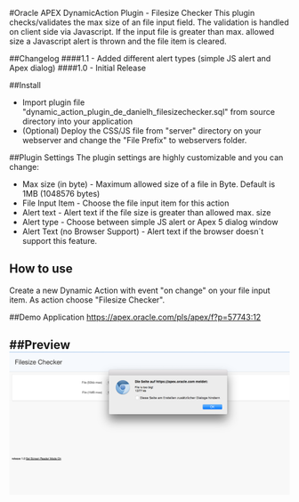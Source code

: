 #Oracle APEX DynamicAction Plugin - Filesize Checker
This plugin checks/validates the max size of an file input field. The validation is handled on client side via Javascript.
If the input file is greater than max. allowed size a Javascript alert is thrown and the file item is cleared.

##Changelog
####1.1 - Added different alert types (simple JS alert and Apex dialog)
####1.0 - Initial Release

##Install
- Import plugin file "dynamic_action_plugin_de_danielh_filesizechecker.sql" from source directory into your application
- (Optional) Deploy the CSS/JS file from "server" directory on your webserver and change the "File Prefix" to webservers folder.

##Plugin Settings
The plugin settings are highly customizable and you can change:
- Max size (in byte) - Maximum allowed size of a file in Byte. Default is 1MB (1048576 bytes)
- File Input Item - Choose the file input item for this action
- Alert text - Alert text if the file size is greater than allowed max. size
- Alert type - Choose between simple JS alert or Apex 5 dialog window
- Alert Text (no Browser Support) - Alert text if the browser doesn´t support this feature.

## How to use
Create a new Dynamic Action with event "on change" on your file input item. As action choose "Filesize Checker".

##Demo Application
https://apex.oracle.com/pls/apex/f?p=57743:12

##Preview
![](https://github.com/Dani3lSun/apex-plugin-filesizechecker/blob/master/preview.png)
---
